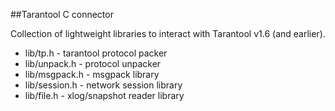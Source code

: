 ##Tarantool C connector

Collection of lightweight libraries to interact with
Tarantool v1.6 (and earlier).

* lib/tp.h      - tarantool protocol packer
* lib/unpack.h  - protocol unpacker
* lib/msgpack.h - msgpack library
* lib/session.h - network session library
* lib/file.h    - xlog/snapshot reader library
